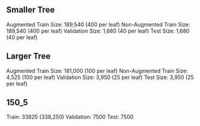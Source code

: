 ## Smaller Tree
Augmented Train Size: 189,540 (400 per leaf)
Non-Augmented Train Size: 189,540 (400 per leaf)
Validation Size: 1,680 (40 per leaf)
Test Size: 1,680 (40 per leaf)

## Larger Tree
Augmented Train Size: 181,000 (100 per leaf)
Non-Augmented Train Size: 4,525 (100 per leaf)
Validation Size: 3,950 (25 per leaf)
Test Size: 3,950 (25 per leaf)

## 150_5
Train:          33825 (338,250)
Validation:     7500
Test:           7500